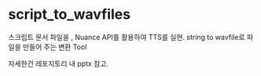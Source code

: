 # script_to_wavfiles

스크립트 문서 파일을 , Nuance API를 활용하여
TTS를 실현.
string to wavfile로 파일을 만들어 주는 변환 Tool

자세한건 레포지토리 내 pptx 참고.
